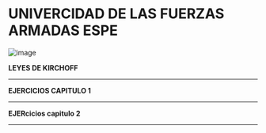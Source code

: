 # UNIVERCIDAD DE LAS FUERZAS ARMADAS ESPE
![image](https://user-images.githubusercontent.com/93835587/200637685-36b5617f-362c-431c-be40-4e8f929e43a1.png)

**LEYES DE KIRCHOFF**

-------------------------------------------------------------------------------------------------------------------------------------------------------------------------------------------

**EJERCICIOS CAPITULO 1**



-------------------------------------------------------------------------------------------------------------------------------------------------------------------------------------------
**EJERcicios capitulo 2**



-------------------------------------------------------------------------------------------------------------------------------------------------------------------------------------------
